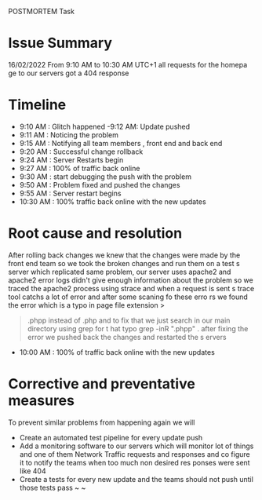 POSTMORTEM Task


# Issue Summary
16/02/2022 From 9:10 AM to 10:30 AM UTC+1 all requests for the homepa
ge to our servers got a 404 response
# Timeline
- 9:10 AM : Glitch happened
-9:12 AM: Update pushed
- 9:11 AM : Noticing the problem
- 9:15 AM : Notifying all team members , front end and back end
- 9:20 AM : Successful change rollback
- 9:24 AM : Server Restarts begin
- 9:27 AM : 100% of traffic back online
- 9:30 AM : start debugging the push with the problem
- 9:50 AM : Problem fixed and pushed the changes
- 9:55 AM : Server restart begins
- 10:30 AM : 100% traffic back online with the new updates
# Root cause and resolution
After rolling back changes we knew that the changes were made by the
front end team so we took the broken changes and run them on a test s
server which replicated same problem, our server uses apache2 and apache2 error logs didn't give enough information about the problem so we
 traced the apache2 process using strace and when a request is sent s
trace tool catchs a lot of error and after some scaning fo these erro
rs we found the error which is a typo in page file extension >
> .phpp
instead of
> .php
and to fix that we just search in our main directory using grep for t
hat typo
> grep -inR ".phpp" .
after fixing the error we pushed back the changes and restarted the s
ervers
- 10:00 AM : 100% of traffic back online with the new updates
# Corrective and preventative measures
To prevent similar problems from happening again we will
- Create an automated test pipeline for every update push
- Add a monitoring software to our servers which will monitor lot of
things and one of them Network Traffic requests and responses and co
figure it to notify  the teams when too much non desired res
ponses were sent like 404
- Create a tests for every new update and the teams should not push
until those tests pass
~
~

